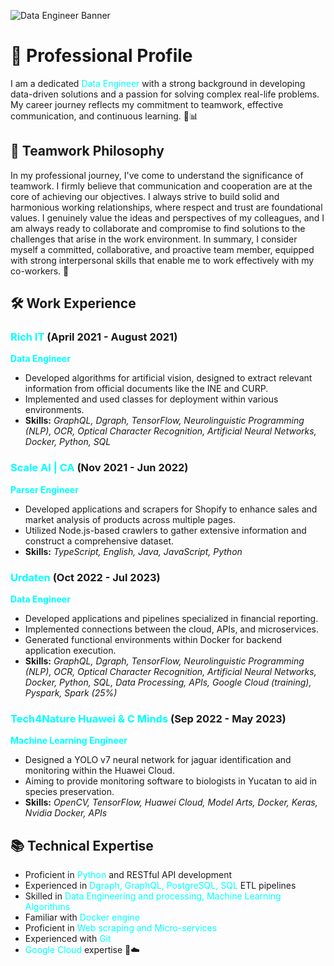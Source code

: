 <!-- Banner Image -->
![Data Engineer Banner](https://www.chinasofti.com/u/cms/en/202007/31105903xrho.jpg)

# 🚀 Professional Profile

I am a dedicated <span style="color: cyan;">Data Engineer</span> with a strong background in developing data-driven solutions and a passion for solving complex real-life problems. My career journey reflects my commitment to teamwork, effective communication, and continuous learning. 🤝📊

## 🌟 Teamwork Philosophy

In my professional journey, I've come to understand the significance of teamwork. I firmly believe that communication and cooperation are at the core of achieving our objectives. I always strive to build solid and harmonious working relationships, where respect and trust are foundational values. I genuinely value the ideas and perspectives of my colleagues, and I am always ready to collaborate and compromise to find solutions to the challenges that arise in the work environment. In summary, I consider myself a committed, collaborative, and proactive team member, equipped with strong interpersonal skills that enable me to work effectively with my co-workers. 🤗

## 🛠️ Work Experience

### <span style="color: cyan;">Rich IT</span> (April 2021 - August 2021)
**<span style="color: cyan;">Data Engineer</span>**

- Developed algorithms for artificial vision, designed to extract relevant information from official documents like the INE and CURP.
- Implemented and used classes for deployment within various environments.
- **Skills:** <em>GraphQL, Dgraph, TensorFlow, Neurolinguistic Programming (NLP), OCR, Optical Character Recognition, Artificial Neural Networks, Docker, Python, SQL</em>

### <span style="color: cyan;">Scale AI | CA</span> (Nov 2021 - Jun 2022)
**<span style="color: cyan;">Parser Engineer</span>**

- Developed applications and scrapers for Shopify to enhance sales and market analysis of products across multiple pages.
- Utilized Node.js-based crawlers to gather extensive information and construct a comprehensive dataset.
- **Skills:** <em>TypeScript, English, Java, JavaScript, Python</em>

### <span style="color: cyan;">Urdaten</span> (Oct 2022 - Jul 2023)
**<span style="color: cyan;">Data Engineer</span>**

- Developed applications and pipelines specialized in financial reporting.
- Implemented connections between the cloud, APIs, and microservices.
- Generated functional environments within Docker for backend application execution.
- **Skills:** <em>GraphQL, Dgraph, TensorFlow, Neurolinguistic Programming (NLP), OCR, Optical Character Recognition, Artificial Neural Networks, Docker, Python, SQL, Data Processing, APIs, Google Cloud (training), Pyspark, Spark (25%)</em>

### <span style="color: cyan;">Tech4Nature Huawei & C Minds</span> (Sep 2022 - May 2023)
**<span style="color: cyan;">Machine Learning Engineer</span>**

- Designed a YOLO v7 neural network for jaguar identification and monitoring within the Huawei Cloud.
- Aiming to provide monitoring software to biologists in Yucatan to aid in species preservation.
- **Skills:** <em>OpenCV, TensorFlow, Huawei Cloud, Model Arts, Docker, Keras, Nvidia Docker, APIs</em>

## 📚 Technical Expertise

- Proficient in <span style="color: cyan;">Python</span> and RESTful API development
- Experienced in <span style="color: cyan;">Dgraph, GraphQL, PostgreSQL, SQL</span> ETL pipelines
- Skilled in <span style="color: cyan;">Data Engineering and processing, Machine Learning Algorithms</span>
- Familiar with <span style="color: cyan;">Docker engine</span>
- Proficient in <span style="color: cyan;">Web scraping and Micro-services</span>
- Experienced with <span style="color: cyan;">Git</span>
- <span style="color: cyan;">Google Cloud</span> expertise 🧠☁️
